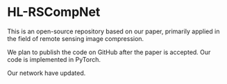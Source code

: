 # HL-RSCompNet
This is an open-source repository based on our paper, primarily applied in the field of remote sensing image compression.

We plan to publish the code on GitHub after the paper is accepted. Our code is implemented in PyTorch. 

Our network have updated.


